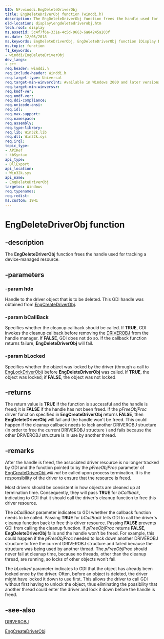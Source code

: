 ```yaml
---
UID: NF:winddi.EngDeleteDriverObj
title: EngDeleteDriverObj function (winddi.h)
description: The EngDeleteDriverObj function frees the handle used for tracking a device-managed resource.
old-location: display\engdeletedriverobj.htm
tech.root: display
ms.assetid: 5c4f7f6a-331e-4c5d-9663-6a84245a203f
ms.date: 12/05/2018
ms.keywords: EngDeleteDriverObj, EngDeleteDriverObj function [Display Devices], display.engdeletedriverobj, gdifncs_6aada185-b1c4-4b55-9bc0-cc89d0bc67d4.xml, winddi/EngDeleteDriverObj
ms.topic: function
f1_keywords:
- winddi/EngDeleteDriverObj
dev_langs:
- c++
req.header: winddi.h
req.include-header: Winddi.h
req.target-type: Universal
req.target-min-winverclnt: Available in Windows 2000 and later versions of the Windows operating systems.
req.target-min-winversvr: 
req.kmdf-ver: 
req.umdf-ver: 
req.ddi-compliance: 
req.unicode-ansi: 
req.idl: 
req.max-support: 
req.namespace: 
req.assembly: 
req.type-library: 
req.lib: Win32k.lib
req.dll: Win32k.sys
req.irql: 
topic_type:
- APIRef
- kbSyntax
api_type:
- DllExport
api_location:
- Win32k.sys
api_name:
- EngDeleteDriverObj
targetos: Windows
req.typenames: 
req.redist: 
ms.custom: 19H1
---
```


# EngDeleteDriverObj function


## -description


The <b>EngDeleteDriverObj</b> function frees the handle used for tracking a device-managed resource.


## -parameters




### -param hdo

Handle to the driver object that is to be deleted. This GDI handle was obtained from <a href="https://docs.microsoft.com/windows/desktop/api/winddi/nf-winddi-engcreatedriverobj">EngCreateDriverObj</a>.


### -param bCallBack

Specifies whether the cleanup callback should be called. If <b>TRUE</b>, GDI invokes the cleanup callback before removing the <a href="https://docs.microsoft.com/windows/desktop/api/winddi/ns-winddi-driverobj">DRIVEROBJ</a> from the handle manager. If <b>FALSE</b>, GDI does not do so. If the callback function returns failure, <b>EngDeleteDriverObj</b> will fail.


### -param bLocked

Specifies whether the object was locked by the driver (through a call to <a href="https://docs.microsoft.com/windows/desktop/api/winddi/nf-winddi-englockdriverobj">EngLockDriverObj</a>) before <b>EngDeleteDriverObj</b> was called. If <b>TRUE</b>, the object was locked; if <b>FALSE</b>, the object was not locked.


## -returns



The return value is <b>TRUE</b> if the function is successful and the handle is freed; it is <b>FALSE</b> if the handle has not been freed. If the <i>pFreeObjProc</i> driver function specified in <b>EngCreateDriverObj</b> returns <b>FALSE</b>, then <b>EngDeleteDriverObj</b> will fail and the handle won't be freed. This could happen if the cleanup callback needs to lock another DRIVEROBJ structure (in order to free the current DRIVEROBJ structure ) and fails because the other DRIVEROBJ structure is in use by another thread.




## -remarks



After the handle is freed, the associated driver resource is no longer tracked by GDI and the function pointed to by the <i>pFreeObjProc</i> parameter of <a href="https://docs.microsoft.com/windows/desktop/api/winddi/nf-winddi-engcreatedriverobj">EngCreateDriverObj </a><i>will not</i> be called upon process termination. It is the responsibility of the driver to ensure that the resource is freed.

Most drivers should be consistent in how objects are cleaned up at termination time. Consequently, they will pass <b>TRUE</b> for <i>bCallback</i>, indicating to GDI that it should call the driver's cleanup function to free this driver resource.

The <i>bCallBack</i> parameter indicates to GDI whether the callback function needs to be called. Passing <b>TRUE</b> for <i>bCallBack</i> tells GDI to call the driver's cleanup function back to free this driver resource. Passing <b>FALSE</b> prevents GDI from calling the cleanup function. If <i>pFreeObjProc</i> returns <b>FALSE</b>, <b>EngDeleteDriverObj</b> fails and the handle won't be freed. For example, this could happen if the <i>pFreeObjProc</i> needed to lock down another DRIVEROBJ structure to free the current DRIVEROBJ structure and failed because the structure was being used by another thread. The <i>pFreeObjProc</i> should never fail at cleanup time, because no threads, other than the cleanup thread, are running, so locks of other objects won't fail.

The <i>bLocked</i> parameter indicates to GDI that the object has already been locked once by the driver. Often, before an object is deleted, the driver might have locked it down to use first. This allows the driver to call GDI without first having to unlock the object, thus eliminating the possibility that another thread could enter the driver and lock it down before the handle is freed.




## -see-also




<a href="https://docs.microsoft.com/windows/desktop/api/winddi/ns-winddi-driverobj">DRIVEROBJ</a>



<a href="https://docs.microsoft.com/windows/desktop/api/winddi/nf-winddi-engcreatedriverobj">EngCreateDriverObj</a>
 

 

